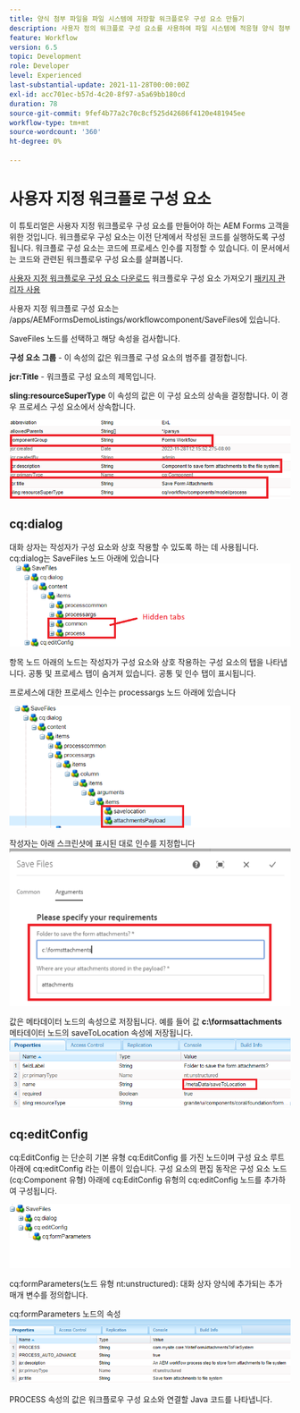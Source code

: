 ```yaml
---
title: 양식 첨부 파일을 파일 시스템에 저장할 워크플로우 구성 요소 만들기
description: 사용자 정의 워크플로 구성 요소를 사용하여 파일 시스템에 적응형 양식 첨부 파일 쓰기
feature: Workflow
version: 6.5
topic: Development
role: Developer
level: Experienced
last-substantial-update: 2021-11-28T00:00:00Z
exl-id: acc701ec-b57d-4c20-8f97-a5a69bb180cd
duration: 78
source-git-commit: 9fef4b77a2c70c8cf525d42686f4120e481945ee
workflow-type: tm+mt
source-wordcount: '360'
ht-degree: 0%

---
```


# 사용자 지정 워크플로 구성 요소

이 튜토리얼은 사용자 지정 워크플로우 구성 요소를 만들어야 하는 AEM Forms 고객을 위한 것입니다. 워크플로우 구성 요소는 이전 단계에서 작성된 코드를 실행하도록 구성됩니다. 워크플로 구성 요소는 코드에 프로세스 인수를 지정할 수 있습니다. 이 문서에서는 코드와 관련된 워크플로우 구성 요소를 살펴봅니다.


[사용자 지정 워크플로우 구성 요소 다운로드](assets/saveFiles.zip)
워크플로우 구성 요소 가져오기 [패키지 관리자 사용](http://localhost:4502/crx/packmgr/index.jsp)

사용자 지정 워크플로 구성 요소는 /apps/AEMFormsDemoListings/workflowcomponent/SaveFiles에 있습니다.

SaveFiles 노드를 선택하고 해당 속성을 검사합니다.

**구성 요소 그룹** - 이 속성의 값은 워크플로 구성 요소의 범주를 결정합니다.

**jcr:Title** - 워크플로 구성 요소의 제목입니다.

**sling:resourceSuperType** 이 속성의 값은 이 구성 요소의 상속을 결정합니다. 이 경우 프로세스 구성 요소에서 상속합니다.


![component-properties](assets/component-properties1.png)

## cq:dialog

대화 상자는 작성자가 구성 요소와 상호 작용할 수 있도록 하는 데 사용됩니다. cq:dialog는 SaveFiles 노드 아래에 있습니다
![cq-dialog](assets/cq-dialog.png)

항목 노드 아래의 노드는 작성자가 구성 요소와 상호 작용하는 구성 요소의 탭을 나타냅니다. 공통 및 프로세스 탭이 숨겨져 있습니다. 공통 및 인수 탭이 표시됩니다.

프로세스에 대한 프로세스 인수는 processargs 노드 아래에 있습니다

![process-args](assets/process-arguments.png)

작성자는 아래 스크린샷에 표시된 대로 인수를 지정합니다
![workflow-component](assets/custom-workflow-component.png)

값은 메타데이터 노드의 속성으로 저장됩니다. 예를 들어 값 **c:\formsattachments** 메타데이터 노드의 saveToLocation 속성에 저장됩니다.
![저장 위치](assets/save-to-location.png)

## cq:editConfig

cq:EditConfig 는 단순히 기본 유형 cq:EditConfig 를 가진 노드이며 구성 요소 루트 아래에 cq:editConfig 라는 이름이 있습니다. 구성 요소의 편집 동작은 구성 요소 노드(cq:Component 유형) 아래에 cq:EditConfig 유형의 cq:editConfig 노드를 추가하여 구성됩니다.

![edit-config](assets/cq-edit-config.png)

cq:formParameters(노드 유형 nt:unstructured): 대화 상자 양식에 추가되는 추가 매개 변수를 정의합니다.


cq:formParameters 노드의 속성
![from-parameters-properties](assets/form-parameters-properties.png)

PROCESS 속성의 값은 워크플로우 구성 요소와 연결할 Java 코드를 나타냅니다.
